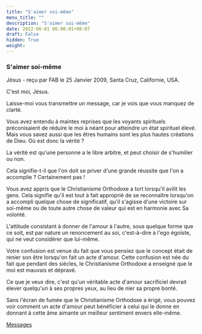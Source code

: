 ```yaml
---
title: "S'aimer soi-même"
menu_title: ""
description: "S'aimer soi-même"
date: 2022-06-01 06:00:01+00:07
draft: False
hidden: True
weight:
---
```

### S'aimer soi-même

Jésus - reçu par FAB le 25 Janvier 2009, Santa Cruz, Californie, USA.

C'est moi, Jésus.

Laisse-moi vous transmettre un message, car je vois que vous manquez de clarté.

Vous avez entendu à maintes reprises que les voyants spirituels préconisaient de réduire le moi à néant pour atteindre un état spirituel élevé. Mais vous savez aussi que les êtres humains sont les plus hautes créations de Dieu. Où est donc la vérité ?

La vérité est qu'une personne a le libre arbitre, et peut choisir de s'humilier ou non.

Cela signifie-t-il que l'on doit se priver d'une grande réussite que l'on a accomplie ? Certainement pas !

Vous avez appris que le Christianisme Orthodoxe a tort lorsqu'il avilit les gens. Cela signifie qu'il est tout à fait approprié de se reconnaître lorsqu'on a accompli quelque chose de significatif, qu'il s'agisse d'une victoire sur soi-même ou de toute autre chose de valeur qui est en harmonie avec Sa volonté.

L'attitude consistant à donner de l'amour à l'autre, sous quelque forme que ce soit, est par nature un renoncement au soi, c'est-à-dire à l'ego égoïste, qui ne veut considérer que lui-même.

Votre confusion est venue du fait que vous pensiez que le concept était de renier son être lorsqu'on fait un acte d'amour. Cette confusion est née du fait que pendant des siècles, le Christianisme Orthodoxe a enseigné que le moi est mauvais et dépravé.

Ce que je veux dire, c'est qu'un véritable acte d'amour sacrificiel devrait élever quelqu'un à ses propres yeux, au lieu de nier sa propre bonté.

Sans l'écran de fumée que le Christianisme Orthodoxe a érigé, vous pouvez voir comment un acte d'amour peut bénéficier à celui qui le donne en donnant à cette âme aimante un meilleur sentiment envers elle-même.

[Messages](/fr-contemporary-messages/fr-contemporary-messages-by-date-order/fr-contemporary-messages-2009)